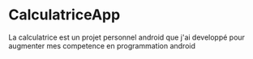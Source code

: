 # CalculatriceApp
La calculatrice est un projet personnel android 
que j'ai developpé pour augmenter mes competence en programmation android
